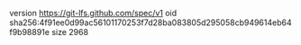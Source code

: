 version https://git-lfs.github.com/spec/v1
oid sha256:4f91ee0d99ac56101170253f7d28ba083805d295058cb949614eb64f9b98891e
size 2968
